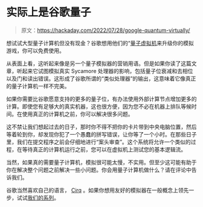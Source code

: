 # 实际上是谷歌量子

> 原文：<https://hackaday.com/2022/07/28/google-quantum-virtually/>

想试试大型量子计算机但没有现金？谷歌想用他们的“[量子虚拟机](https://blog.google/technology/research/our-new-quantum-virtual-machine-will-accelerate-research-and-help-people-learn-quantum-computing/)来升级你的模拟游戏，你可以免费使用。

从表面上看，这听起来像是另一个量子模拟器的营销用语。但是如果你读了这篇文章，听起来它试图模拟真实 Sycamore 处理器的影响，包括量子位衰减和去相位以及门和读出错误。这形成了谷歌所谓的“类似处理器”的输出，这意味着它像真正的量子计算机一样不完美。

如果你需要比谷歌愿意支持的更多的量子位，有办法使用外部计算节点增加更多的计算。即使您有足够大的真实机器，这也很方便，因为您不必在机器上排队等候时间。在使用真正的计算机之前，你可以解决很多问题。

这不禁让我们想起过去的日子，那时你不得不把你的卡片带到中央电脑位置，然后等着轮到你，却发现你犯了一个愚蠢的拼写错误，让你等了一个小时。在那些日子里，我们在提交程序之前会仔细地进行“案头审查”。这个系统将允许一个类似的过程，在等待真正的计算机运行之前，您可以在虚拟机上测试您的基本逻辑流。

当然，如果真的需要量子计算机，模拟很可能太慢，不实用。但至少这可能有助于你在解决整个问题之前解决一些小问题。你会用量子计算机做什么？请在评论中告诉我们。

谷歌当然喜欢自己的语言， [Cirq](https://hackaday.com/2022/02/17/hello-many-quantum-worlds/) 。如果你想用友好的模拟器在一般概念上领先一步，试试[我们的系列](https://hackaday.com/2018/01/24/quantum-weirdness-in-your-browser/)。